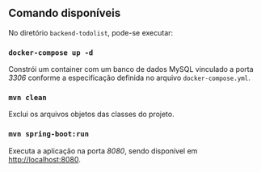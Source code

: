 ## Comando disponíveis

No diretório `backend-todolist`, pode-se executar:

### `docker-compose up -d`

Constrói um container com um banco de dados MySQL vinculado a porta *3306* conforme a especificação definida no arquivo `docker-compose.yml`.



### `mvn clean`

Exclui os arquivos objetos das classes do projeto.

### `mvn spring-boot:run`

Executa a aplicação na porta *8080*, sendo disponível em [http://localhost:8080](http://localhost:8080).


